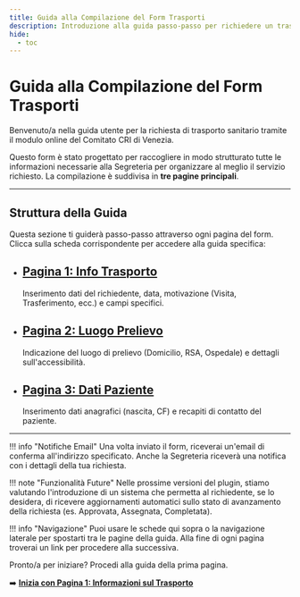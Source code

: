 ```yaml
---
title: Guida alla Compilazione del Form Trasporti
description: Introduzione alla guida passo-passo per richiedere un trasporto sanitario tramite il form online.
hide:
  - toc
---
```


# Guida alla Compilazione del Form Trasporti

Benvenuto/a nella guida utente per la richiesta di trasporto sanitario tramite il modulo online del Comitato CRI di Venezia.

Questo form è stato progettato per raccogliere in modo strutturato tutte le informazioni necessarie alla Segreteria per organizzare al meglio il servizio richiesto. La compilazione è suddivisa in **tre pagine principali**.

---

## Struttura della Guida

Questa sezione ti guiderà passo-passo attraverso ogni pagina del form. Clicca sulla scheda corrispondente per accedere alla guida specifica:

<div class="grid cards" markdown>
<ul>
<li>
<a href="info_trasporto.md"> <!-- Link corretto -->
    <h2>Pagina 1: Info Trasporto</h2>
</a>
<p>Inserimento dati del richiedente, data, motivazione (Visita, Trasferimento, ecc.) e campi specifici.</p>
</li>
<li>
<a href="luogo_prelievo.md"> <!-- Link corretto -->
    <h2>Pagina 2: Luogo Prelievo</h2>
</a>
<p>Indicazione del luogo di prelievo (Domicilio, RSA, Ospedale) e dettagli sull'accessibilità.</p>
</li>
<li>
<a href="dati_paziente.md"> <!-- Link corretto -->
    <h2>Pagina 3: Dati Paziente</h2>
</a>
<p>Inserimento dati anagrafici (nascita, CF) e recapiti di contatto del paziente.</p>
</li>
</ul>
</div>

---

!!! info "Notifiche Email"
    Una volta inviato il form, riceverai un'email di conferma all'indirizzo specificato. Anche la Segreteria riceverà una notifica con i dettagli della tua richiesta.

!!! note "Funzionalità Future"
    Nelle prossime versioni del plugin, stiamo valutando l'introduzione di un sistema che permetta al richiedente, se lo desidera, di ricevere aggiornamenti automatici sullo stato di avanzamento della richiesta (es. Approvata, Assegnata, Completata).

!!! info "Navigazione"
    Puoi usare le schede qui sopra o la navigazione laterale per spostarti tra le pagine della guida. Alla fine di ogni pagina troverai un link per procedere alla successiva.

Pronto/a per iniziare? Procedi alla guida della prima pagina.

➡️ **[Inizia con Pagina 1: Informazioni sul Trasporto](compilazione-form/1_info_trasporto.md)** <!-- Link corretto -->